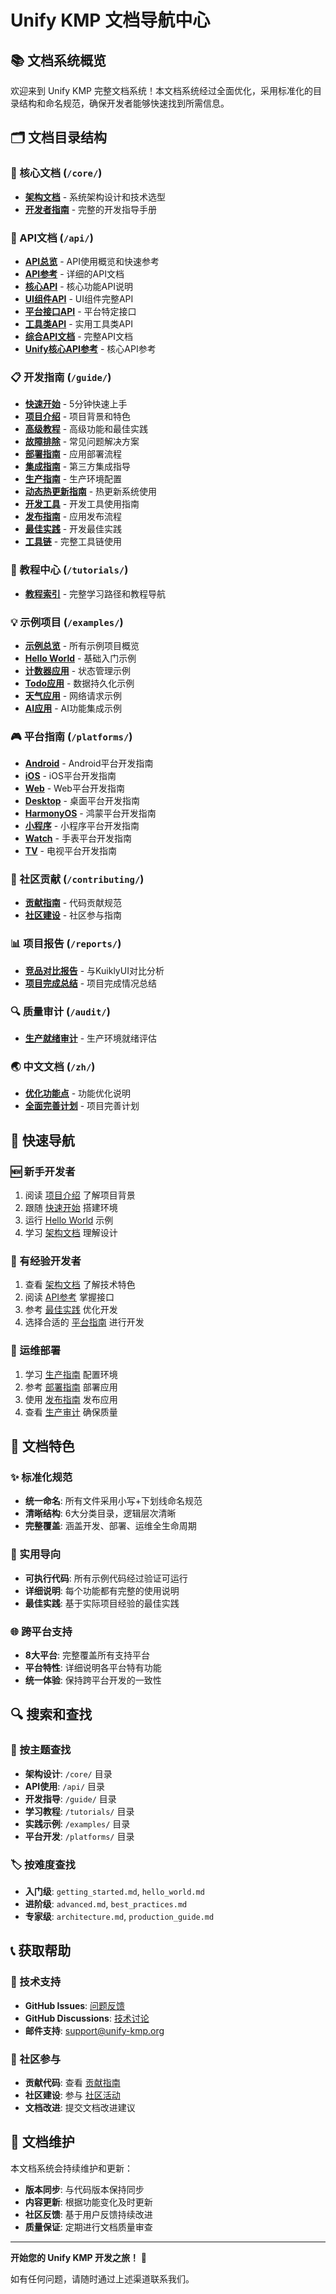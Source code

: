 # Unify KMP 文档导航中心

## 📚 文档系统概览

欢迎来到 Unify KMP 完整文档系统！本文档系统经过全面优化，采用标准化的目录结构和命名规范，确保开发者能够快速找到所需信息。

## 🗂️ 文档目录结构

### 📖 核心文档 (`/core/`)
- **[架构文档](./core/architecture.md)** - 系统架构设计和技术选型
- **[开发者指南](./core/unify_developer_guide.md)** - 完整的开发指导手册

### 🔧 API文档 (`/api/`)
- **[API总览](./api/index.md)** - API使用概览和快速参考
- **[API参考](./api/api_reference.md)** - 详细的API文档
- **[核心API](./api/core.md)** - 核心功能API说明
- **[UI组件API](./api/ui_components.md)** - UI组件完整API
- **[平台接口API](./api/platform_interfaces.md)** - 平台特定接口
- **[工具类API](./api/utilities.md)** - 实用工具类API
- **[综合API文档](./api/comprehensive_api_documentation.md)** - 完整API文档
- **[Unify核心API参考](./api/unify_core_api_reference.md)** - 核心API参考

### 📋 开发指南 (`/guide/`)
- **[快速开始](./guide/getting_started.md)** - 5分钟快速上手
- **[项目介绍](./guide/introduction.md)** - 项目背景和特色
- **[高级教程](./guide/advanced.md)** - 高级功能和最佳实践
- **[故障排除](./guide/troubleshooting.md)** - 常见问题解决方案
- **[部署指南](./guide/deployment.md)** - 应用部署流程
- **[集成指南](./guide/integration_guide.md)** - 第三方集成指导
- **[生产指南](./guide/production_guide.md)** - 生产环境配置
- **[动态热更新指南](./guide/unify_dynamic_hot_update_guide.md)** - 热更新系统使用
- **[开发工具](./guide/developer_tools.md)** - 开发工具使用指南
- **[发布指南](./guide/publishing_guide.md)** - 应用发布流程
- **[最佳实践](./guide/unify_best_practices.md)** - 开发最佳实践
- **[工具链](./guide/toolchain.md)** - 完整工具链使用

### 🎯 教程中心 (`/tutorials/`)
- **[教程索引](./tutorials/index.md)** - 完整学习路径和教程导航

### 💡 示例项目 (`/examples/`)
- **[示例总览](./examples/index.md)** - 所有示例项目概览
- **[Hello World](./examples/hello_world.md)** - 基础入门示例
- **[计数器应用](./examples/counter_app.md)** - 状态管理示例
- **[Todo应用](./examples/todo_app.md)** - 数据持久化示例
- **[天气应用](./examples/weather_app.md)** - 网络请求示例
- **[AI应用](./examples/ai_app.md)** - AI功能集成示例

### 🎮 平台指南 (`/platforms/`)
- **[Android](./platforms/android.md)** - Android平台开发指南
- **[iOS](./platforms/ios.md)** - iOS平台开发指南
- **[Web](./platforms/web.md)** - Web平台开发指南
- **[Desktop](./platforms/desktop.md)** - 桌面平台开发指南
- **[HarmonyOS](./platforms/harmonyos.md)** - 鸿蒙平台开发指南
- **[小程序](./platforms/miniprogram.md)** - 小程序平台开发指南
- **[Watch](./platforms/watch.md)** - 手表平台开发指南
- **[TV](./platforms/tv.md)** - 电视平台开发指南

### 🤝 社区贡献 (`/contributing/`)
- **[贡献指南](./contributing/contributing.md)** - 代码贡献规范
- **[社区建设](./contributing/community.md)** - 社区参与指南

### 📊 项目报告 (`/reports/`)
- **[竞品对比报告](./reports/kuiklyui_vs_unify_comparison_report.md)** - 与KuiklyUI对比分析
- **[项目完成总结](./reports/project_final_completion_summary.md)** - 项目完成情况总结

### 🔍 质量审计 (`/audit/`)
- **[生产就绪审计](./audit/production_readiness_audit.md)** - 生产环境就绪评估

### 🌏 中文文档 (`/zh/`)
- **[优化功能点](./zh/优化功能点.md)** - 功能优化说明
- **[全面完善计划](./zh/全面完善计划.md)** - 项目完善计划

## 🎯 快速导航

### 🆕 新手开发者
1. 阅读 [项目介绍](./guide/introduction.md) 了解项目背景
2. 跟随 [快速开始](./guide/getting_started.md) 搭建环境
3. 运行 [Hello World](./examples/hello_world.md) 示例
4. 学习 [架构文档](./core/architecture.md) 理解设计

### 🚀 有经验开发者
1. 查看 [架构文档](./core/architecture.md) 了解技术特色
2. 阅读 [API参考](./api/api_reference.md) 掌握接口
3. 参考 [最佳实践](./guide/unify_best_practices.md) 优化开发
4. 选择合适的 [平台指南](./platforms/) 进行开发

### 🔧 运维部署
1. 学习 [生产指南](./guide/production_guide.md) 配置环境
2. 参考 [部署指南](./guide/deployment.md) 部署应用
3. 使用 [发布指南](./guide/publishing_guide.md) 发布应用
4. 查看 [生产审计](./audit/production_readiness_audit.md) 确保质量

## 📖 文档特色

### ✨ 标准化规范
- **统一命名**: 所有文件采用小写+下划线命名规范
- **清晰结构**: 6大分类目录，逻辑层次清晰
- **完整覆盖**: 涵盖开发、部署、运维全生命周期

### 🎯 实用导向
- **可执行代码**: 所有示例代码经过验证可运行
- **详细说明**: 每个功能都有完整的使用说明
- **最佳实践**: 基于实际项目经验的最佳实践

### 🌐 跨平台支持
- **8大平台**: 完整覆盖所有支持平台
- **平台特性**: 详细说明各平台特有功能
- **统一体验**: 保持跨平台开发的一致性

## 🔍 搜索和查找

### 📝 按主题查找
- **架构设计**: `/core/` 目录
- **API使用**: `/api/` 目录  
- **开发指导**: `/guide/` 目录
- **学习教程**: `/tutorials/` 目录
- **实践示例**: `/examples/` 目录
- **平台开发**: `/platforms/` 目录

### 🏷️ 按难度查找
- **入门级**: `getting_started.md`, `hello_world.md`
- **进阶级**: `advanced.md`, `best_practices.md`
- **专家级**: `architecture.md`, `production_guide.md`

## 📞 获取帮助

### 💬 技术支持
- **GitHub Issues**: [问题反馈](https://github.com/unify-kmp/unify-core/issues)
- **GitHub Discussions**: [技术讨论](https://github.com/unify-kmp/unify-core/discussions)
- **邮件支持**: support@unify-kmp.org

### 🤝 社区参与
- **贡献代码**: 查看 [贡献指南](./contributing/contributing.md)
- **社区建设**: 参与 [社区活动](./contributing/community.md)
- **文档改进**: 提交文档改进建议

## 🔄 文档维护

本文档系统会持续维护和更新：
- **版本同步**: 与代码版本保持同步
- **内容更新**: 根据功能变化及时更新
- **社区反馈**: 基于用户反馈持续改进
- **质量保证**: 定期进行文档质量审查

---

**开始您的 Unify KMP 开发之旅！** 🚀

如有任何问题，请随时通过上述渠道联系我们。
